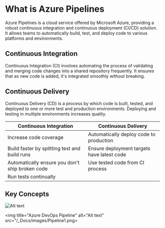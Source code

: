 
# What is Azure Pipelines
Azure Pipelines is a cloud service offered by Microsoft Azure, providing a robust continuous integration and continuous deployment (CI/CD) solution. It allows teams to automatically build, test, and deploy code to various platforms and environments.

## Continuous Integration
Continuous Integration (CI) involves automating the process of validating and merging code changes into a shared repository frequently. It ensures that as new code is added, it's integrated smoothly without breaking.

## Continuous Delivery
Continuous Delivery (CD) is a process by which code is built, tested, and deployed to one or more test and production environments. Deploying and testing in multiple environments increases quality.

| Continuous Integration | Continuous Delivery |
| ------ | ------ |
| Increase code coverage | Automatically deploy code to production |
| Build faster by splitting test and build runs | Ensure deployment targets have latest code |
| Automatically ensure you don't ship broken code | Use tested code from CI process |
| Run tests continually |  |

## Key Concepts
<img title="Azure DevOps Pipeline" alt="Alt text" src="/_Docs/images/Pipeline1.png">

<img title="Azure DevOps Pipeline" alt="Alt text" src="/_Docs/images/Pipeline1.png>
